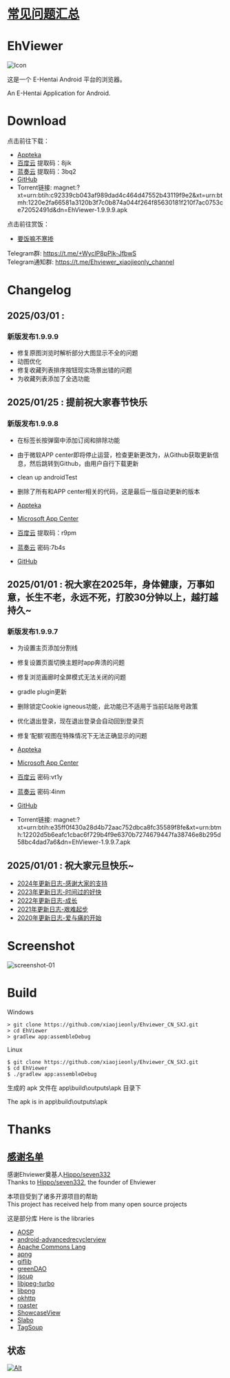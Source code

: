 # [常见问题汇总](https://github.com/xiaojieonly/Ehviewer_CN_SXJ/blob/BiLi_PC_Gamer/feedauthor/EhviewerIssue.md)

# EhViewer

![Icon](fastlane/metadata/android/en-US/images/icon.png)

这是一个 E-Hentai Android 平台的浏览器。

An E-Hentai Application for Android.

# Download

点击前往下载：

- [Appteka](https://appteka.store/app/d52r213275)
- [百度云](https://pan.baidu.com/s/1AFJ-ZMx7sjg8GArG5GuawQ) 提取码：8jik
- [蓝奏云](https://wwsu.lanzouu.com/iXlQc2p6sx2h) 提取码：3bq2
- [GitHub](https://github.com/xiaojieonly/Ehviewer_CN_SXJ/releases)
- Torrent链接: magnet:?xt=urn:btih:c92339cb043af989dad4c464d47552b43119f9e2&xt=urn:btmh:1220e2fa66581a3120b3f7c0b874a044f264f85630181f210f7ac0753ce72052491d&dn=EhViewer-1.9.9.9.apk

点击前往赏饭：

- [要饭嘛不寒掺](https://github.com/xiaojieonly/Ehviewer_CN_SXJ/blob/BiLi_PC_Gamer/feedauthor/support.md)

Telegram群: https://t.me/+WyclP8pPlk-JfbwS    
Telegram通知群: https://t.me/Ehviewer_xiaojieonly_channel

# Changelog

## 2025/03/01 : 
### 新版发布1.9.9.9

- 修复原图浏览时解析部分大图显示不全的问题
- 动图优化
- 修复收藏列表排序按钮现实场景出错的问题
- 为收藏列表添加了全选功能

## 2025/01/25 : 提前祝大家春节快乐
### 新版发布1.9.9.8

- 在标签长按弹窗中添加订阅和排除功能
- 由于微软APP center即将停止运营，检查更新更改为，从Github获取更新信息，然后跳转到Github，由用户自行下载更新
- clean up androidTest
- 删除了所有和APP center相关的代码，这是最后一版自动更新的版本

- [Appteka](https://appteka.store/app/11dr207588)
- [Microsoft App Center](https://install.appcenter.ms/users/xiaojieonly/apps/com.xjs.ehviewer/distribution_groups/let's%20roll)
- [百度云](https://pan.baidu.com/s/1bD8CNdtUf1UqyMWMhLidkQ) 提取码：r9pm
- [蓝奏云](https://wwsu.lanzouu.com/iGQw12ly703i) 密码:7b4s
- [GitHub](https://github.com/xiaojieonly/Ehviewer_CN_SXJ/releases)

## 2025/01/01 : 祝大家在2025年，身体健康，万事如意，长生不老，永远不死，打胶30分钟以上，越打越持久~  
### 新版发布1.9.9.7

- 为设置主页添加分割线  
- 修复设置页面切换主题时app奔溃的问题  
- 修复浏览画廊时全屏模式无法关闭的问题  
- gradle plugin更新  
- 删除锁定Cookie igneous功能，此功能已不适用于当前E站账号政策  
- 优化退出登录，现在退出登录会自动回到登录页  
- 修复‘配额’视图在特殊情况下无法正确显示的问题  

- [Appteka](https://appteka.store/app/9b1r203934)
- [Microsoft App Center](https://install.appcenter.ms/users/xiaojieonly/apps/com.xjs.ehviewer/distribution_groups/let's%20roll)
- [百度云](https://pan.baidu.com/s/1GV7ltodLNyZwxKulmi5laQ) 密码:vt1y
- [蓝奏云](https://wwsu.lanzouu.com/iOHZV2jlhjuj) 密码:4inm
- [GitHub](https://github.com/xiaojieonly/Ehviewer_CN_SXJ/releases)
- Torrent链接: magnet:?xt=urn:btih:e35ff0f430a28d4b72aac752dbca8fc35589f8fe&xt=urn:btmh:12202d5b6eafc1cbac6f729b4f9e6370b7274679447fa38746e8b295d58bc4dad7a6&dn=EhViewer-1.9.9.7.apk

## 2025/01/01 : 祝大家元旦快乐~

- [2024年更新日志-感谢大家的支持](feedauthor/year2024-thanks.md)  
- [2023年更新日志-时间过的好快](feedauthor/year2023-boom.md)  
- [2022年更新日志-成长](feedauthor/year2022-growing-up.md)  
- [2021年更新日志-艰难起步](feedauthor/year2021-step-begin.md)  
- [2020年更新日志-爱与痛的开始](feedauthor/year2020-love-begin.md)


# Screenshot

![screenshot-01](fastlane/metadata/android/en-US/images/phoneScreenshots/1.png)


# Build

Windows

    > git clone https://github.com/xiaojieonly/Ehviewer_CN_SXJ.git
    > cd EhViewer
    > gradlew app:assembleDebug

Linux

    $ git clone https://github.com/xiaojieonly/Ehviewer_CN_SXJ.git
    $ cd EhViewer
    $ ./gradlew app:assembleDebug

生成的 apk 文件在 app\build\outputs\apk 目录下

The apk is in app\build\outputs\apk

# Thanks

## [感谢名单](https://github.com/xiaojieonly/Ehviewer_CN_SXJ/blob/BiLi_PC_Gamer/feedauthor/thankyou.md) 

感谢Ehviewer奠基人[Hippo/seven332](https://github.com/seven332)    
Thanks to [Hippo/seven332](https://github.com/seven332), the founder of Ehviewer    

本项目受到了诸多开源项目的帮助  
This project has received help from many open source projects  

这是部分库
Here is the libraries  
- [AOSP](http://source.android.com/)
- [android-advancedrecyclerview](https://github.com/h6ah4i/android-advancedrecyclerview)
- [Apache Commons Lang](https://commons.apache.org/proper/commons-lang/)
- [apng](http://apng.sourceforge.net/)
- [giflib](http://giflib.sourceforge.net)
- [greenDAO](https://github.com/greenrobot/greenDAO)
- [jsoup](https://github.com/jhy/jsoup)
- [libjpeg-turbo](http://libjpeg-turbo.virtualgl.org/)
- [libpng](http://www.libpng.org/pub/png/libpng.html)
- [okhttp](https://github.com/square/okhttp)
- [roaster](https://github.com/forge/roaster)
- [ShowcaseView](https://github.com/amlcurran/ShowcaseView)
- [Slabo](https://github.com/TiroTypeworks/Slabo)
- [TagSoup](http://home.ccil.org/~cowan/tagsoup/)

## 状态

[![Alt](https://repobeats.axiom.co/api/embed/e6becb5b041dae430dff7f85581aa1f91975d416.svg "Repobeats analytics image")](https://github.com/xiaojieonly/Ehviewer_CN_SXJ/pulse)
